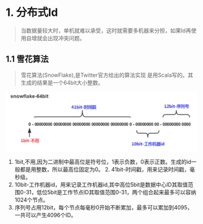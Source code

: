 # 1. 分布式Id

> 当数据量较大时，单机就难以承受，这时就需要多机器来分担，如果Id再使用自增就会出现冲突问题。

## 1.1 雪花算法

> 雪花算法(SnowFlake),是Twitter官方给出的算法实现 是用Scala写的。其生成的结果是一个64bit大小整数。

![](../img/distributed0.png)

1. 1bit,不用,因为二进制中最高位是符号位，1表示负数，0表示正数。生成的id一般都是用整数，所以最高位固定为0。 2. 41bit-时间戳，用来记录时间戳，毫秒级。
3. 10bit-工作机器id，用来记录工作机器id,其中高位5bit是数据中心ID其取值范围0-31，低位5bit是工作节点ID其取值范围0-31，两个组合起来最多可以容纳1024个节点。
4. 序列号占用12bit，每个节点每毫秒0开始不断累加，最多可以累加到4095，一共可以产生4096个ID。